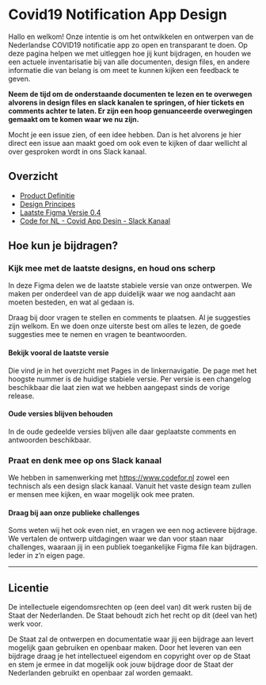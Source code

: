 # Covid19 Notification App Design

Hallo en welkom! Onze intentie is om het ontwikkelen en ontwerpen van de Nederlandse COVID19 notificatie app zo open en transparant te doen. Op deze pagina helpen we met uitleggen hoe jij kunt bijdragen, en houden we een actuele inventarisatie bij van alle documenten, design files, en andere informatie die van belang is om meet te kunnen kijken een feedback te geven.

**Neem de tijd om de onderstaande documenten te lezen en te overwegen alvorens in design files en slack kanalen te springen, of hier tickets en comments achter te laten. Er zijn een hoop genuanceerde overwegingen gemaakt om te komen waar we nu zijn.**

Mocht je een issue zien, of een idee hebben. Dan is het alvorens je hier direct een issue aan maakt goed om ook even te kijken of daar wellicht al over gesproken wordt in ons Slack kanaal.

## Overzicht
* [Product Definitie](https://github.com/minvws/nl-covid19-notification-app-design/blob/master/produkt-definitie.md)
* [Design Principes](https://github.com/minvws/nl-covid19-notification-app-design/blob/master/design-principes.md)
* [Laatste Figma Versie 0.4]()
* [Code for NL - Covid App Desin - Slack Kanaal]()

## Hoe kun je bijdragen?

### Kijk mee met de laatste designs, en houd ons scherp
In deze Figma delen we de laatste stabiele versie van onze ontwerpen. We maken per onderdeel van de app duidelijk waar we nog aandacht aan moeten besteden, en wat al gedaan is.

Draag bij door vragen te stellen en comments te plaatsen. Al je suggesties zijn welkom. En we doen onze uiterste best om alles te lezen, de goede suggesties mee te nemen en vragen te beantwoorden.

#### Bekijk vooral de laatste versie
Die vind je in het overzicht met Pages in de linkernavigatie. De page met het hoogste nummer is de huidige stabiele versie. Per versie is een changelog beschikbaar die laat zien wat we hebben aangepast sinds de vorige release.

#### Oude versies blijven behouden
In de oude gedeelde versies blijven alle daar geplaatste comments en antwoorden beschikbaar.

### Praat en denk mee op ons Slack kanaal
We hebben in samenwerking met https://www.codefor.nl zowel een technisch als een design slack kanaal. Vanuit het vaste design team zullen er mensen mee kijken, en waar mogelijk ook mee praten.

#### Draag bij aan onze publieke challenges
Soms weten wij het ook even niet, en vragen we een nog actievere bijdrage. We vertalen de ontwerp uitdagingen waar we dan voor staan naar challenges, waaraan jij in een publiek toegankelijke Figma file kan bijdragen. Ieder in z’n eigen page.

---

## Licentie

De intellectuele eigendomsrechten op (een deel van) dit werk rusten bij de Staat der Nederlanden. De Staat behoudt zich het recht op dit (deel van het) werk voor.

De Staat zal de ontwerpen en documentatie waar jij een bijdrage aan levert mogelijk gaan gebruiken en openbaar maken. Door het leveren van een bijdrage draag je het intellectueel eigendom en copyright over op de Staat en stem je ermee in dat mogelijk ook jouw bijdrage door de Staat der Nederlanden gebruikt en openbaar zal worden gemaakt.


